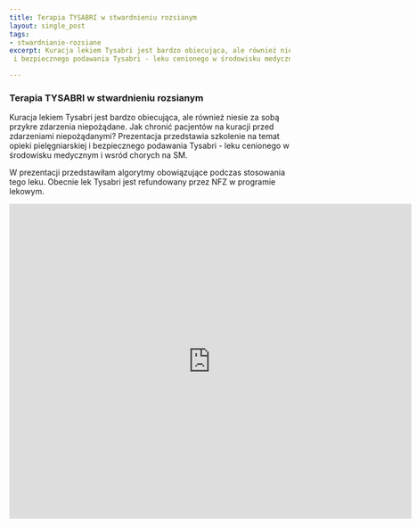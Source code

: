 ```yaml
---
title: Terapia TYSABRI w stwardnieniu rozsianym
layout: single_post
tags:
- stwardnianie-rozsiane
excerpt: Kuracja lekiem Tysabri jest bardzo obiecująca, ale również niesie za sobą przykre zdarzenia niepożądane. Jak chronić pacjentów na kuracji przed zdarzeniami niepożądanymi? Prezentacja przedstawia szkolenie na temat opieki pielęgniarskiej
 i bezpiecznego podawania Tysabri - leku cenionego w środowisku medycznym i wsród chorych na SM.

---
```


### Terapia TYSABRI w stwardnieniu rozsianym

Kuracja lekiem Tysabri jest bardzo obiecująca, ale również niesie za sobą przykre zdarzenia niepożądane. Jak chronić pacjentów na kuracji przed zdarzeniami niepożądanymi? Prezentacja przedstawia szkolenie na temat opieki pielęgniarskiej i bezpiecznego podawania Tysabri - leku cenionego w środowisku medycznym i wsród chorych na SM. 

W prezentacji przedstawiłam algorytmy obowiązujące podczas stosowania tego leku. Obecnie lek Tysabri jest refundowany przez NFZ w programie lekowym. 

<iframe src='https://onedrive.live.com/embed?cid=822BD344519F07B3&resid=822BD344519F07B3%21106&authkey=AMNgIVUns7xs5nI&em=2&wdAr=1.3333333333333333' width='722px' height='565px' frameborder='0'>To jest osadzony dokument pakietu <a target='_blank' href='http://office.com'>Microsoft Office</a> obsługiwany przez aplikację <a target='_blank' href='http://office.com/webapps'>Office Online</a>.</iframe>
